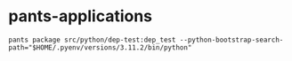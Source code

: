 # pants-applications



```
pants package src/python/dep-test:dep_test --python-bootstrap-search-path="$HOME/.pyenv/versions/3.11.2/bin/python"

```
